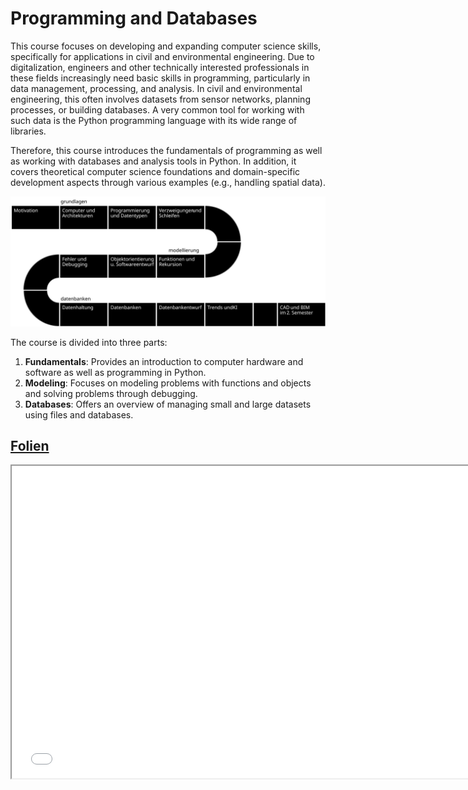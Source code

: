 # Programming and Databases

This course focuses on developing and expanding computer science skills, specifically for applications in civil and environmental engineering. Due to digitalization, engineers and other technically interested professionals in these fields increasingly need basic skills in programming, particularly in data management, processing, and analysis. In civil and environmental engineering, this often involves datasets from sensor networks, planning processes, or building databases. A very common tool for working with such data is the Python programming language with its wide range of libraries.

Therefore, this course introduces the fundamentals of programming as well as working with databases and analysis tools in Python. In addition, it covers theoretical computer science foundations and domain-specific development aspects through various examples (e.g., handling spatial data).

![Programm des Kurses](lectures/images/ablauf.svg)

The course is divided into three parts:
1.	**Fundamentals**: Provides an introduction to computer hardware and software as well as programming in Python.
2.	**Modeling**: Focuses on modeling problems with functions and objects and solving problems through debugging.
3.	**Databases**: Offers an overview of managing small and large datasets using files and databases.

## <a href="../lec_slides/01a_Ueberblick.slides.html">Folien</a>
<iframe src="../lec_slides/01a_Ueberblick.slides.html" width="750" height="500"></iframe>
